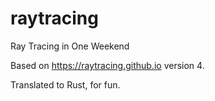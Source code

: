 # raytracing
Ray Tracing in One Weekend

Based on https://raytracing.github.io version 4.

Translated to Rust, for fun.